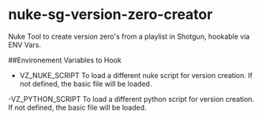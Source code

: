 # nuke-sg-version-zero-creator
 Nuke Tool to create version zero's from a playlist in Shotgun, hookable via ENV Vars.


##Environement Variables to Hook
- VZ_NUKE_SCRIPT
To load a different nuke script for version creation. 
If not defined, the basic file will be loaded.

-VZ_PYTHON_SCRIPT
To load a different python script for version creation. 
If not defined, the basic file will be loaded.
